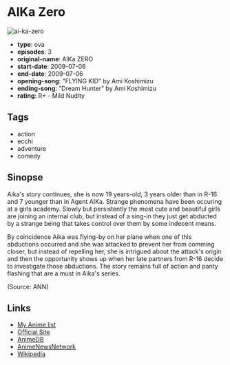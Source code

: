 # AIKa Zero

![ai-ka-zero](https://cdn.myanimelist.net/images/anime/2/14628.jpg)

-   **type**: ova
-   **episodes**: 3
-   **original-name**: AIKa ZERO
-   **start-date**: 2009-07-06
-   **end-date**: 2009-07-06
-   **opening-song**: "FLYING KID" by Ami Koshimizu
-   **ending-song**: "Dream Hunter" by Ami Koshimizu
-   **rating**: R+ - Mild Nudity

## Tags

-   action
-   ecchi
-   adventure
-   comedy

## Sinopse

Aika's story continues, she is now 19 years-old, 3 years older than in R-16 and 7 younger than in Agent AIKa. Strange phenomena have been occuring at a girls academy. Slowly but persistently the most cute and beautiful girls are joining an internal club, but instead of a sing-in they just get abducted by a strange being that takes control over them by some indecent means.

By coincidence Aika was flying-by on her plane when one of this abductions occurred and she was attacked to prevent her from comming closer, but instead of repelling her, she is intrigued about the attack's origin and then the opportunity shows up when her late partners from R-16 decide to investigate those abductions. The story remains full of action and panty flashing that are a must in Aika's series.

(Source: ANN)

## Links

-   [My Anime list](https://myanimelist.net/anime/6443/AIKa_Zero)
-   [Official Site](http://www.aika-zero.com/)
-   [AnimeDB](http://anidb.info/perl-bin/animedb.pl?show=anime&aid=6526)
-   [AnimeNewsNetwork](http://www.animenewsnetwork.com/encyclopedia/anime.php?id=10832)
-   [Wikipedia](http://en.wikipedia.org/wiki/AIKa_R-16:_Virgin_Mission)
